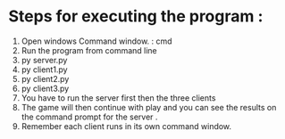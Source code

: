 # Steps for executing the program :
1. Open windows Command window. :   cmd
2. Run the program from command line
3. py server.py
4. py client1.py 
5. py client2.py
6. py client3.py
7.  You have to run the server first then the three clients
8.  The game will then continue with play and you can see the results on the command prompt for the server .
 9. Remember each client runs in its own command window. 
